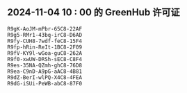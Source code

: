 ## 2024-11-04 10 : 00 的 GreenHub 许可证
```
R9gK-AoJM-mPbr-65C8-22AF
R9g5-RMr1-43bq-irC8-D6AD
R9fy-CUH8-7wdf-feC8-15F4
R9fp-hRin-ReIt-1BC8-2F09
R9fV-KY9l-wGoa-guC8-262A
R9f0-xwUW-DRSh-sEC8-C8F4
R9es-35NA-QZmh-ghC8-76D8
R9ea-C9nD-A9pG-aAC8-4B81
R9dZ-BerI-wlPQ-X4C8-4FEA
R9dG-iSUi-PeWB-abC8-87F0
```

